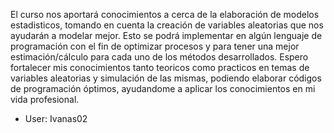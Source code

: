El curso nos aportará conocimientos a cerca de la elaboración de modelos estadisticos, tomando en cuenta la creación de variables aleatorias que nos ayudarán a modelar mejor. Esto se podrá implementar en algún lenguaje de programación con el fin de optimizar procesos y para tener una mejor estimación/cálculo para cada uno de los métodos desarrollados.
Espero fortalecer mis conocimientos tanto teoricos como practicos en temas de variables aleatorias y simulación de las mismas, podiendo elaborar códigos de programación óptimos, ayudandome a aplicar los conocimientos en mi vida profesional.

- User: Ivanas02
